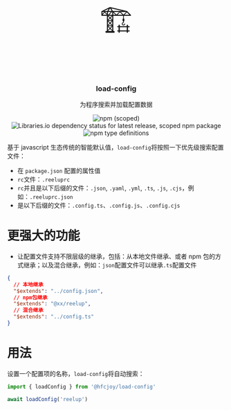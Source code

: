 <p align="center" style="font-size:55pt">🏗️</p>
 <h3 align="center">load-config</h3>
 <p align="center">
  为程序搜索并加载配置数据

<center>

![npm (scoped)](https://img.shields.io/npm/v/@hfcjoy/load-config) ![Libraries.io dependency status for latest release, scoped npm package](https://img.shields.io/librariesio/release/npm/@hfcjoy/load-config) ![npm type definitions](https://img.shields.io/npm/types/@hfcjoy/load-config)

</center>

基于 javascript 生态传统的智能默认值，`load-config`将按照一下优先级搜索配置文件：

- 在 `package.json` 配置的属性值
- `rc`文件：`.reeluprc`
- `rc`并且是以下后缀的文件：`.json`, `.yaml`, `.yml`, `.ts`, `.js`, `.cjs`，例如：`.reeluprc.json`
- 是以下后缀的文件：`.config.ts`、`.config.js`、`.config.cjs`

# 更强大的功能

- 让配置文件支持不限层级的继承，包括：从本地文件继承、或者 npm 包的方式继承；以及混合继承，例如：`json`配置文件可以继承`.ts`配置文件

```json
{
  // 本地继承
  "$extends": "../config.json",
  // npm包继承
  "$extends": "@xx/reelup",
  // 混合继承
  "$extends": "../config.ts"
}
```

# 用法

设置一个配置项的名称，`load-config`将自动搜索：

```javascript
import { loadConfig } from '@hfcjoy/load-config'

await loadConfig('reelup')
```
